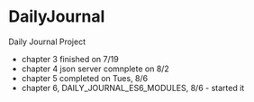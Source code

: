 # DailyJournal
Daily Journal Project


- chapter 3 finished on 7/19
- chapter 4 json server comnplete on 8/2
- chapter 5 completed on Tues, 8/6
- chapter 6, DAILY_JOURNAL_ES6_MODULES, 8/6 - started it